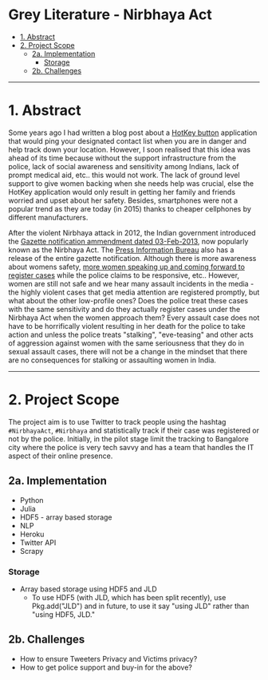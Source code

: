 # Grey Literature - Nirbhaya Act

+ [1. Abstract](#abstract)
+ [2. Project Scope](#2-project-scope)
   + [2a. Implementation](#2a-implementation)
        + [Storage](#storage)
   + [2b. Challenges](#2b-challenges)

----

# 1. Abstract

Some years ago I had written a blog post about a [HotKey button](http://svaksha.com/post/2009/Cell-help) application that would ping your designated contact list when you are in danger and help track down your location. However, I soon realised that this idea was ahead of its time because without the support infrastructure from the police, lack of social awareness and sensitivity among Indians, lack of prompt medical aid, etc.. this would not work. The lack of ground level support to give women backing when she needs help was crucial, else the HotKey application would only result in getting her family and friends worried and upset about her safety. Besides, smartphones were not a popular trend as they are today (in 2015) thanks to cheaper cellphones by different manufacturers. 

After the violent Nirbhaya attack in 2012, the Indian government introduced the [Gazette notification ammendment dated 03-Feb-2013](http://lawmin.nic.in/ld/ord_criminal_law.pdf), now popularly known as the Nirbhaya Act. The [Press Information Bureau](http://pib.nic.in/newsite/erelease.aspx?relid=91979) also has a release of the entire gazette notification. Although there is more awareness about womens safety, [more women speaking up and coming forward to register cases](http://www.thehindu.com/todays-paper/tp-national/tp-andhrapradesh/407-cases-registered-under-nirbhaya-act-in-krishna/article6730238.ece) while the police claims to be responsive, etc.. However, women are still not safe and we hear many assault incidents in the media - the highly violent cases that get media attention are registered promptly, but what about the other low-profile ones? Does the police treat these cases with the same sensitivity and do they actually register cases under the Nirbhaya Act when the women approach them? Every assault case does not have to be horrifically violent resulting in her death for the police to take action and unless the police treats "stalking", "eve-teasing" and other acts of aggression against women with the same seriousness that they do in sexual assault cases, there will not be a change in the mindset that there are no consequences for stalking or assaulting women in India.

---- 

# 2. Project Scope

The project aim is to use Twitter to track people using the hashtag `#NirbhayaAct`, `#Nirbhaya` and statistically track if their case was registered or not by the police. Initially, in the pilot stage limit the tracking to Bangalore city where the police is very tech savvy and has a team that handles the IT aspect of their online presence.

## 2a. Implementation

+ Python 
+ Julia
+ HDF5 - array based storage
+ NLP
+ Heroku
+ Twitter API
+ Scrapy

### Storage

+ Array based storage using HDF5 and JLD
   * To use HDF5 (with JLD, which has been split recently), use Pkg.add("JLD") and in future, to use it say "using JLD" rather than "using HDF5, JLD."


## 2b. Challenges

+ How to ensure Tweeters Privacy and Victims privacy? 
+ How to get police support and buy-in for the above?


